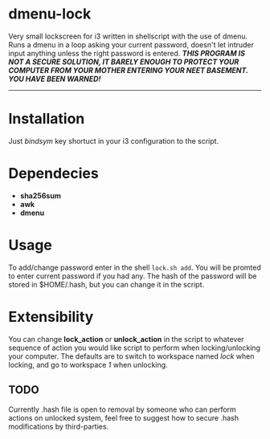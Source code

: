 # dmenu-lock
Very small lockscreen for i3 written in shellscript with the use of dmenu. Runs a dmenu in a loop asking your current password, doesn't let intruder input anything unless the right password is entered. ***THIS PROGRAM IS NOT A SECURE SOLUTION, IT BARELY ENOUGH TO PROTECT YOUR COMPUTER FROM YOUR MOTHER ENTERING YOUR NEET BASEMENT. YOU HAVE BEEN WARNED!***

---   

# Installation  
Just *bindsym* key shortuct in your i3 configuration to the script. 

# Dependecies  
* **sha256sum**  
* **awk**  
* **dmenu**  

# Usage  
To add/change password enter in the shell `lock.sh add`. You will be promted to enter current password if you had any. The hash of the password will be stored in $HOME/.hash, but you can change it in the script.  

# Extensibility  
You can change **lock_action** or **unlock_action** in the script to whatever sequence of action you would like script to perform when locking/unlocking your computer. The defaults are to switch to workspace named *lock* when locking, and go to workspace *1* when unlocking.  

## TODO  
Currently .hash file is open to removal by someone who can perform actions on unlocked system, feel free to suggest how to secure .hash modifications by third-parties. 
